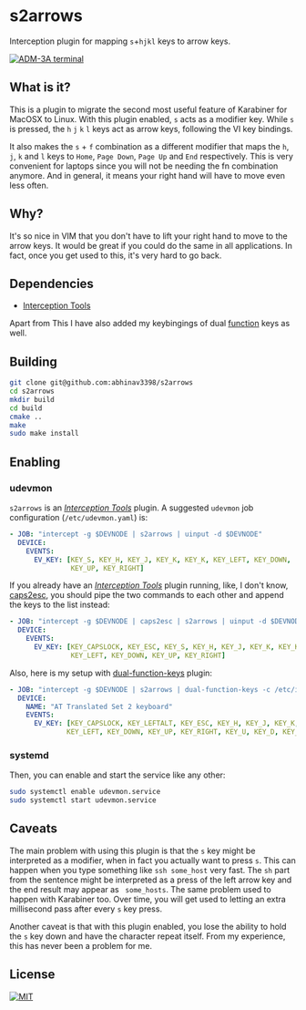 # s2arrows

Interception plugin for mapping `s`+`hjkl` keys to arrow keys.

<a href="http://www.catonmat.net/blog/why-vim-uses-hjkl-as-arrow-keys/">
    <img src="http://www.catonmat.net/images/why-vim-uses-hjkl/adm-3a-hjkl-keyboard.jpg" alt="ADM-3A terminal">
</a>

## What is it?

This is a plugin to migrate the second most useful feature of Karabiner for
MacOSX to Linux. With this plugin enabled, `s` acts as a modifier key. While
`s` is pressed, the `h` `j` `k` `l` keys act as arrow keys, following the VI
key bindings.

It also makes the `s` + `f` combination as a different modifier that maps the
`h`, `j`, `k` and `l` keys to `Home`, `Page Down`, `Page Up` and `End`
respectively. This is very convenient for laptops since you will not be needing
the fn combination anymore. And in general, it means your right hand will have
to move even less often.

## Why?

It's so nice in VIM that you don't have to lift your right hand to move to the
arrow keys. It would be great if you could do the same in all applications. In
fact, once you get used to this, it's very hard to go back.

## Dependencies

- [Interception Tools][interception-tools]

Apart from This I have also added my keybingings of dual [function](dual-function-keys/my-mappings.yaml) keys as well.

## Building

```sh
git clone git@github.com:abhinav3398/s2arrows
cd s2arrows
mkdir build
cd build
cmake ..
make
sudo make install
```

## Enabling

### udevmon

`s2arrows` is an [_Interception Tools_][interception-tools] plugin. A suggested
`udevmon` job configuration (`/etc/udevmon.yaml`) is:

```yaml
- JOB: "intercept -g $DEVNODE | s2arrows | uinput -d $DEVNODE"
  DEVICE:
    EVENTS:
      EV_KEY: [KEY_S, KEY_H, KEY_J, KEY_K, KEY_K, KEY_LEFT, KEY_DOWN,
               KEY_UP, KEY_RIGHT]
```

If you already have an [_Interception Tools_][interception-tools] plugin
running, like, I don't know, [caps2esc][caps2esc], you should pipe the two
commands to each other and append the keys to the list instead:

```yaml
- JOB: "intercept -g $DEVNODE | caps2esc | s2arrows | uinput -d $DEVNODE"
  DEVICE:
    EVENTS:
      EV_KEY: [KEY_CAPSLOCK, KEY_ESC, KEY_S, KEY_H, KEY_J, KEY_K, KEY_K,
               KEY_LEFT, KEY_DOWN, KEY_UP, KEY_RIGHT]
```

Also, here is my setup with [dual-function-keys](https://gitlab.com/interception/linux/plugins/dual-function-keys) plugin:

```yaml
- JOB: "intercept -g $DEVNODE | s2arrows | dual-function-keys -c /etc/interception/dual-function-keys/my-mappings.yaml | uinput -d $DEVNODE"
  DEVICE:
    NAME: "AT Translated Set 2 keyboard"
    EVENTS:
      EV_KEY: [KEY_CAPSLOCK, KEY_LEFTALT, KEY_ESC, KEY_H, KEY_J, KEY_K, KEY_L,
              KEY_LEFT, KEY_DOWN, KEY_UP, KEY_RIGHT, KEY_U, KEY_D, KEY_G, KEY_LEFTSHIFT]
```

### systemd

Then, you can enable and start the service like any other:

```sh
sudo systemctl enable udevmon.service
sudo systemctl start udevmon.service
```

## Caveats

The main problem with using this plugin is that the `s` key might be
interpreted as a modifier, when in fact you actually want to press `s`. This
can happen when you type something like `ssh some_host` very fast. The `sh`
part from the sentence might be interpreted as a press of the left arrow key
and the end result may appear as ` some_hosts`. The same problem used to happen
with Karabiner too. Over time, you will get used to letting an extra
millisecond pass after every `s` key press.

Another caveat is that with this plugin enabled, you lose the ability to hold
the `s` key down and have the character repeat itself. From my experience, this
has never been a problem for me.

## License

<a href="https://gitlab.com/interception/linux/plugins/caps2esc/blob/master/LICENSE.md">
    <img src="https://upload.wikimedia.org/wikipedia/commons/thumb/0/0b/License_icon-mit-2.svg/120px-License_icon-mit-2.svg.png" alt="MIT">
</a>

[caps2esc]: https://gitlab.com/interception/linux/plugins/caps2esc
[interception-tools]: https://gitlab.com/interception/linux/tools


